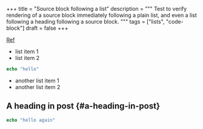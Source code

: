 +++
title = "Source block following a list"
description = """
  Test to verify rendering of a source block immediately following a
  plain list, and even a list following a heading following a source
  block.
  """
tags = ["lists", "code-block"]
draft = false
+++

[Ref](https://discourse.gohugo.io/t/rendering-code-blocks-properly-from-md-files/19126)

-   list item 1
-   list item 2

```nim
echo "hello"
```

-   another list item 1
-   another list item 2


## A heading in post {#a-heading-in-post}

```nim
echo "hello again"
```
